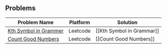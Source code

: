 

## Problems

| Problem Name                                                                               | Platform | Solution                  |
| ------------------------------------------------------------------------------------------ | -------- | ------------------------- |
| [Kth Symbol in Grammer](https://leetcode.com/problems/k-th-symbol-in-grammar/description/) | Leetcode | [[Kth Symbol in Grammar]] |
| [Count Good Numbers](https://leetcode.com/problems/count-good-numbers/)                    | Leetcode | [[Count Good Numbers]]    |
